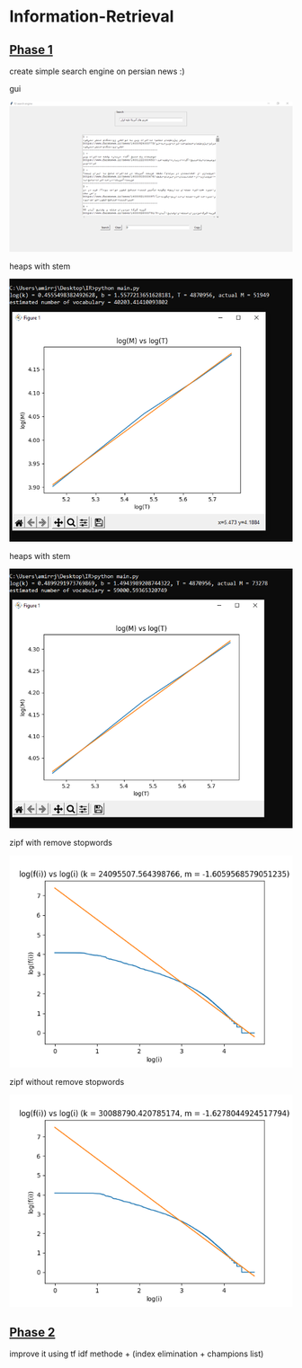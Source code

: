 # Information-Retrieval

## [Phase 1](https://github.com/amirrezarajabi/Information-Retrieval/tree/main/IR_P1)
create simple search engine on persian news :)

gui

![gui](IR_P1/gui.png)

heaps with stem

![heaps_with_stem](IR_P1/fig/heaps_with_stem.PNG)

heaps with stem

![heaps_without_stem](IR_P1/fig/heaps_without_stem.PNG)

zipf with remove stopwords

![zipf_with_remove_stopwords](IR_P1/fig/zipf_with_remove_stopwords.png)

zipf without remove stopwords

![zipf_without_remove_stopwords](IR_P1/fig/zipf_without_remove_stopwords.png)

## [Phase 2](https://github.com/amirrezarajabi/Information-Retrieval/tree/main/IR_P2)
improve it using tf idf methode + (index elimination + champions list)
